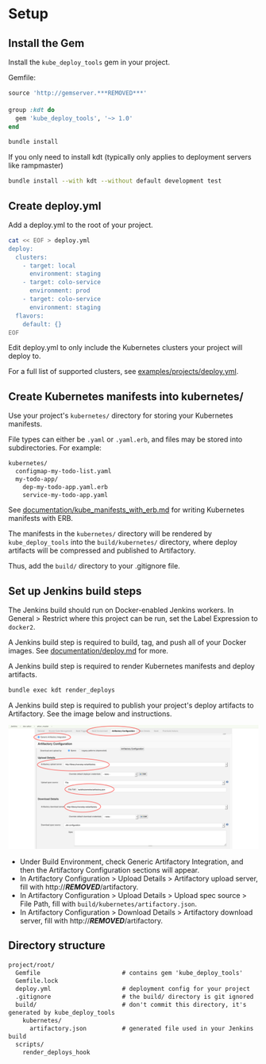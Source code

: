 
# Setup

## Install the Gem

Install the `kube_deploy_tools` gem in your project.

Gemfile:
```ruby
source 'http://gemserver.***REMOVED***'

group :kdt do
  gem 'kube_deploy_tools', '~> 1.0'
end
```

```bash
bundle install
```

If you only need to install kdt (typically only applies to deployment servers like rampmaster)
```bash
bundle install --with kdt --without default development test
```

## Create deploy.yml

Add a deploy.yml to the root of your project.

```bash
cat << EOF > deploy.yml
deploy:
  clusters:
    - target: local
      environment: staging
    - target: colo-service
      environment: prod
    - target: colo-service
      environment: staging
  flavors:
    default: {}
EOF
```

Edit deploy.yml to only include the Kubernetes clusters your project will
deploy to.

For a full list of supported clusters, see
[examples/projects/deploy.yml](../examples/project/deploy.yml).

## Create Kubernetes manifests into kubernetes/

Use your project's `kubernetes/` directory for storing your Kubernetes manifests.

File types can either be `.yaml` or `.yaml.erb`, and files may be stored into
subdirectories. For example:

```
kubernetes/
  configmap-my-todo-list.yaml
  my-todo-app/
    dep-my-todo-app.yaml.erb
    service-my-todo-app.yaml
```

See [documentation/kube_manifests_with_erb.md](kube_manifests_with_erb.md)
for writing Kubernetes manifests with ERB.

The manifests in the `kubernetes/` directory will be rendered by
`kube_deploy_tools` into the `build/kubernetes/` directory, where deploy
artifacts will be compressed and published to Artifactory.

Thus, add the `build/` directory to your .gitignore file.

## Set up Jenkins build steps

The Jenkins build should run on Docker-enabled Jenkins workers.
In General > Restrict where this project can be run, set the Label Expression to
`docker2`.

A Jenkins build step is required to build, tag, and push all of your Docker images.
See [documentation/deploy.md](deploy.md) for more.

A Jenkins build step is required to render Kubernetes manifests and deploy
artifacts.

```bash
bundle exec kdt render_deploys
```

A Jenkins build step is required to publish your project's deploy artifacts to
Artifactory. See the image below and instructions.

![](jenkins_build.png)

* Under Build Environment, check Generic Artifactory Integration, and then the
Artifactory Configuration sections will appear.
* In Artifactory Configuration > Upload Details > Artifactory upload server,
fill with http://***REMOVED***/artifactory.
* In Artifactory Configuration > Upload Details > Upload spec source > File Path,
fill with `build/kubernetes/artifactory.json`.
* In Artifactory Configuration > Download Details > Artifactory download server,
fill with http://***REMOVED***/artifactory.

## Directory structure

```
project/root/
  Gemfile                       # contains gem 'kube_deploy_tools'
  Gemfile.lock
  deploy.yml                    # deployment config for your project
  .gitignore                    # the build/ directory is git ignored
  build/                        # don't commit this directory, it's generated by kube_deploy_tools
    kubernetes/
      artifactory.json          # generated file used in your Jenkins build
  scripts/
    render_deploys_hook
```

